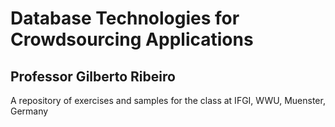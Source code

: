 # Database Technologies for Crowdsourcing Applications
## Professor Gilberto Ribeiro

A repository of exercises and samples for the class at IFGI, WWU, Muenster, Germany